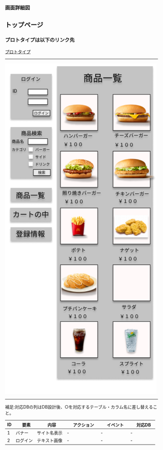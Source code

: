 ### 画面詳細図
## トップページ
### プロトタイプは以下のリンク先
[プロトタイプ](https://www.figma.com/file/ROw3MpphpmEvilDoLRDgI6/Untitled?node-id=0%3A1)
*******
<img src="../img/toppage.png" width="500">

*******
補足:対応DBの列はDB設計後、○を対応するテーブル・カラム名に差し替えること。

| ID |　要素　|　内容　|　アクション　|　イベント　|　対応DB　|
|----|-------|------|------------|----------|--------|
|1   |バナー|サイト名表示|-         |-         |-       |
|2   |ログイン|テキスト画像|-         |-         |-      |       
